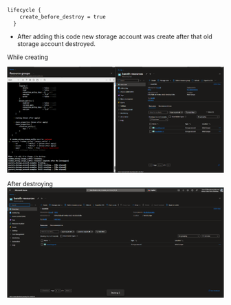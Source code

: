 ```
lifecycle {
    create_before_destroy = true
  }
```

- After adding this code new storage account was create after that old storage account destroyed.

While creating

![alt text](image.png)

After destroying
![alt text](image-1.png)
